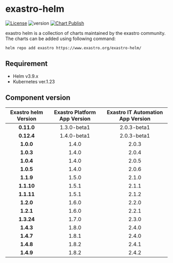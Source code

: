 # exastro-helm
[![License](https://img.shields.io/badge/License-Apache%202.0-blue.svg)](https://opensource.org/licenses/Apache-2.0)
![version](https://img.shields.io/badge/version-1.0.0-blue.svg)
[![Chart Publish](https://github.com/exastro-suite/exastro-helm/actions/workflows/publish.yml/badge.svg)](https://github.com/exastro-suite/exastro-helm/actions/workflows/publish.yml)


exastro helm is a collection of charts maintained by the exastro community.
The charts can be added using following command:

```
helm repo add exastro https://www.exastro.org/exastro-helm/
```

## Requirement

- Helm v3.9.x
- Kubernetes ver.1.23

## Component version

| Exastro helm Version   | Exastro Platform App Version | Exastro IT Automation App Version |
| :-------: | :-------: | :-------: |
|    **0.11.0**   |    1.3.0-beta1    |   2.0.3-beta1   |
|    **0.12.4**   |    1.4.0-beta1    |   2.0.3-beta1   |
|    **1.0.0**    |    1.4.0    |   2.0.3   |
|    **1.0.3**    |    1.4.0    |   2.0.4   |
|    **1.0.4**    |    1.4.0    |   2.0.5   |
|    **1.0.5**    |    1.4.0    |   2.0.6   |
|    **1.1.9**    |    1.5.0    |   2.1.0   |
|    **1.1.10**   |    1.5.1    |   2.1.1   |
|    **1.1.11**   |    1.5.1    |   2.1.2   |
|    **1.2.0**    |    1.6.0    |   2.2.0   |
|    **1.2.1**    |    1.6.0    |   2.2.1   |
|    **1.3.24**   |    1.7.0    |   2.3.0   |
|    **1.4.3**    |    1.8.0    |   2.4.0   |
|    **1.4.7**    |    1.8.1    |   2.4.0   |
|    **1.4.8**    |    1.8.2    |   2.4.1   |
|    **1.4.9**    |    1.8.2    |   2.4.2   |